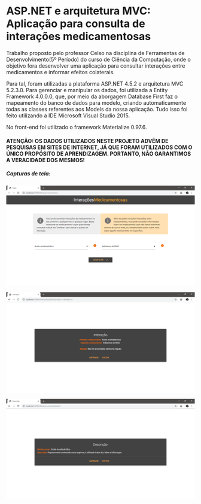 # ASP.NET e arquitetura MVC: Aplicação para consulta de interações medicamentosas 

  Trabalho proposto pelo professor Celso na disciplina de Ferramentas de Desenvolvimento(5º Período) do curso de Ciência da Computação, onde o objetivo fora desenvolver uma aplicação para consultar interações entre medicamentos e informar efeitos colaterais.
  
  Para tal, foram utilizadas a plataforma ASP.NET 4.5.2 e arquitetura MVC 5.2.3.0. Para gerenciar e manipular os dados, foi utilizada a Entity Framework 4.0.0.0, que, por meio da aborgagem Database First faz o mapeamento do banco de dados para modelo, criando automaticamente todas as classes referentes aos Models da nossa aplicação. Tudo isso foi feito utilizando a IDE Microsoft Visual Studio 2015.
   
  No front-end foi utilizado o framework Materialize 0.97.6.
  
  
#### ATENÇÃO: OS DADOS UTILIZADOS NESTE PROJETO ADVÊM DE PESQUISAS EM SITES DE INTERNET, JÁ QUE FORAM UTILIZADOS COM O ÚNICO PROPÓSITO DE APRENDIZAGEM. PORTANTO, NÃO GARANTIMOS A VERACIDADE DOS MESMOS!
  
  
##### Capturas de tela:

![Captura página inicial](screenshots/captura_inicio.png)

![Captura reação entre medicamentos](screenshots/captura_interacao.png)

![Captura detalhes medicamento](screenshots/captura_detalhes.png)
